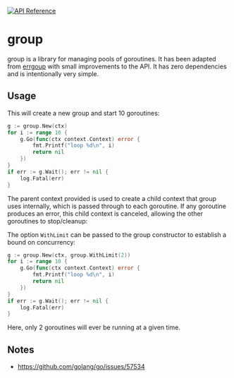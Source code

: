 [![API Reference](https://img.shields.io/badge/api-reference-blue.svg)](https://pkg.go.dev/mod/go.chrisrx.dev/group)

# group

group is a library for managing pools of goroutines. It has been adapted from [errgoup](https://pkg.go.dev/golang.org/x/sync@v0.15.0/errgroup) with small improvements to the API. It has zero dependencies and is intentionally very simple.

## Usage

This will create a new group and start 10 goroutines:

```go
g := group.New(ctx)
for i := range 10 {
	g.Go(func(ctx context.Context) error {
		fmt.Printf("loop %d\n", i)
		return nil
	})
}
if err := g.Wait(); err != nil {
	log.Fatal(err)
}
```

The parent context provided is used to create a child context that group uses internally, which is passed through to each goroutine. If any goroutine produces an error, this child context is canceled, allowing the other goroutines to stop/cleanup:

The option `WithLimit` can be passed to the group constructor to establish a bound on concurrency:


```go
g := group.New(ctx, group.WithLimit(2))
for i := range 10 {
	g.Go(func(ctx context.Context) error {
		fmt.Printf("loop %d\n", i)
		return nil
	})
}
if err := g.Wait(); err != nil {
	log.Fatal(err)
}
```

Here, only 2 goroutines will ever be running at a given time.

## Notes

* https://github.com/golang/go/issues/57534
